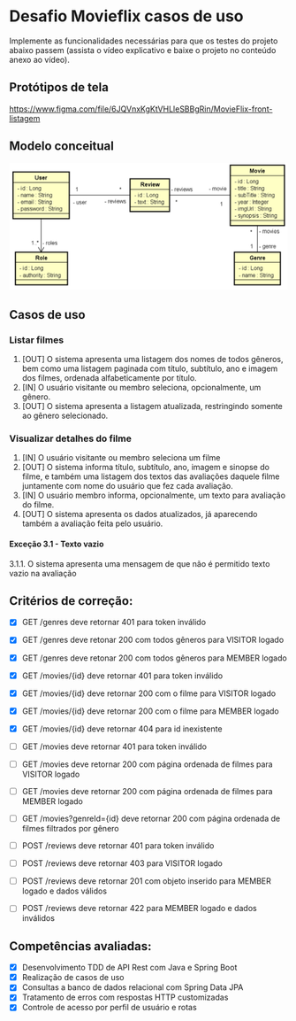 # Desafio Movieflix casos de uso

Implemente as funcionalidades necessárias para que os testes do projeto abaixo passem (assista o vídeo explicativo e baixe o projeto no conteúdo anexo ao vídeo).

## Protótipos de tela
https://www.figma.com/file/6JQVnxKgKtVHLleSBBgRin/MovieFlix-front-listagem

## Modelo conceitual
![DomainMoldel](assets/domain-model.png) 

## Casos de uso

### Listar filmes
1.	[OUT] O sistema apresenta uma listagem dos nomes de todos gêneros, bem como uma listagem paginada com título, subtítulo, ano e imagem dos filmes, ordenada alfabeticamente por título.
2.	[IN] O usuário visitante ou membro seleciona, opcionalmente, um gênero.
3.	[OUT] O sistema apresenta a listagem atualizada, restringindo somente ao gênero selecionado.

### Visualizar detalhes do filme
1.	[IN] O usuário visitante ou membro seleciona um filme
2.	[OUT] O sistema informa título, subtítulo, ano, imagem e sinopse do filme, e também uma listagem dos textos das avaliações daquele filme juntamente com nome do usuário que fez cada avaliação.
3.	[IN] O usuário membro informa, opcionalmente, um texto para avaliação do filme.
4.	[OUT] O sistema apresenta os dados atualizados, já aparecendo também a avaliação feita pelo usuário.

#### Exceção 3.1 - Texto vazio
3.1.1. O sistema apresenta uma mensagem de que não é permitido texto vazio na avaliação 

## Critérios de correção:
- [x] GET /genres deve retornar 401 para token inválido
- [x] GET /genres deve retonar 200 com todos gêneros para VISITOR logado
- [x] GET /genres deve retonar 200 com todos gêneros para MEMBER logado

- [x] GET /movies/{id} deve retornar 401 para token inválido
- [x] GET /movies/{id} deve retornar 200 com o filme para VISITOR logado
- [x] GET /movies/{id} deve retornar 200 com o filme para MEMBER logado
- [x] GET /movies/{id} deve retornar 404 para id inexistente
- [ ] GET /movies deve retornar 401 para token inválido
- [ ] GET /movies deve retornar 200 com página ordenada de filmes para VISITOR logado
- [ ] GET /movies deve retornar 200 com página ordenada de filmes para MEMBER logado
- [ ] GET /movies?genreId={id} deve retornar 200 com página ordenada de filmes filtrados por gênero

- [ ] POST /reviews deve retornar 401 para token inválido
- [ ] POST /reviews deve retornar 403 para VISITOR logado
- [ ] POST /reviews deve retornar 201 com objeto inserido para MEMBER logado e dados válidos
- [ ] POST /reviews deve retornar 422 para MEMBER logado e dados inválidos

## Competências avaliadas:

- [x] Desenvolvimento TDD de API Rest com Java e Spring Boot
- [x] Realização de casos de uso
- [x] Consultas a banco de dados relacional com Spring Data JPA
- [x] Tratamento de erros com respostas HTTP customizadas
- [x] Controle de acesso por perfil de usuário e rotas
